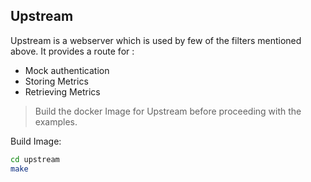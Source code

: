 ## Upstream

Upstream is a webserver which is used by few of the filters mentioned above. It
provides a route for :

- Mock authentication
- Storing Metrics
- Retrieving Metrics

> Build the docker Image for Upstream before proceeding with the examples.

Build Image:

```bash
cd upstream
make
```
